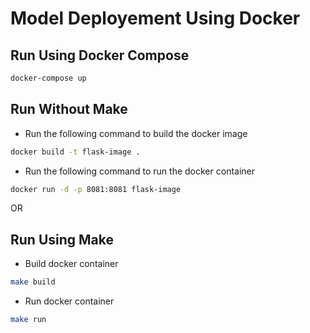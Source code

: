 # Model Deployement Using Docker

## Run Using Docker Compose

```bash
docker-compose up
```

## Run Without Make

- Run the following command to build the docker image

```bash
docker build -t flask-image .
```

- Run the following command to run the docker container

```bash
docker run -d -p 8081:8081 flask-image
```

OR

## Run Using Make

- Build docker container

```bash
make build
```

- Run docker container

```bash
make run
```
